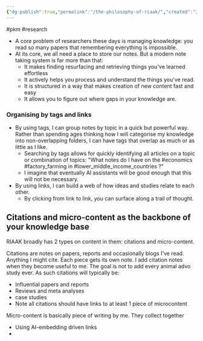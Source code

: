 ```yaml
---
{"dg-publish":true,"permalink":"/the-philosophy-of-riaak/","created":"2025-10-23T17:42:47.233+01:00","updated":"2025-10-23T18:06:08.704+01:00"}
---
```


#pkm #research 

- A core problem of researchers these days is managing knowledge: you read so many papers that remembering everything is impossible.
- At its core, we all need a place to store our notes. But a modern note taking system is far more than that:
	- It makes finding resurfacing and retrieving things you've learned effortless
	- It actively helps you process and understand the things you've read.
	- It is structured in a way that makes creation of new content fast and easy
	- It allows you to figure out where gaps in your knowledge are.
### Organising by tags and links
- By using tags, I can group notes by topic in a quick but powerful way. Rather than spending ages thinking how I will categorise my knowledge into non-overlapping folders, I can have tags that overlap as much or as little as I like.
	- Searching by tags allows for quickly identifying all articles on a topic or combination of topics: "What notes do I have on the #economics #factory_farming in #lower_middle_income_countries ?"
	- I imagine that eventually AI assistants will be good enough that this will not be necessary.
- By using links, I can build a web of how ideas and studies relate to each other. 
	- By clicking from link to link, you can surface along a trail of thought.
## Citations and micro-content as the backbone of your knowledge base
RIAAK broadly has 2 types on content in them: citations and micro-content.

Citations are notes on papers, reports and occasionally blogs I've read. Anything I might cite. Each piece gets its own note. I add citation notes when they become useful to me. The goal is not to add every animal advo study ever. As such citations will typically be:
- Influential papers and reports
- Reviews and meta analyses
- case studies
- Note all citations should have links to at least 1 piece of microcontent

Micro-content is basically piece of writing by me. They collect together 

- Using AI-embedding driven links
- 